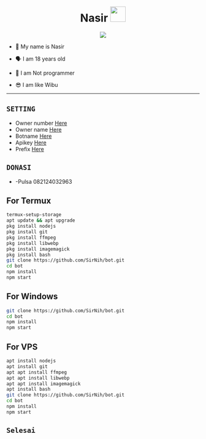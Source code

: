 <h1 align="center">Nasir <img src="" width="40px" alt=""><br></h1>
<p align="center">
<img src="https://telegra.ph/file/49ea5f49ea5212fac01c8.jpg" />
</p>

<p align="center">

- 👼 My name is Nasir

- 🗣️ I am 18 years old 

- 🔭 I am Not programmer
 
- 😎 I am like Wibu
</p>

------

## ```SETTING```

- Owner number [Here](https://github.com/SirNih/bot/blob/main/setting.json)
- Owner name [Here](https://github.com/SirNih/bot/blob/main/setting.json)
- Botname [Here](https://github.com/SirNih/bot/blob/main/setting.json)
- Apikey [Here](https://github.com/SirNih/bot/blob/main/setting.json)
- Prefix [Here](https://github.com/SirNih/bot/blob/main/setting.json)
## ```DONASI```

- -Pulsa 082124032963

## For Termux
```bash
termux-setup-storage
apt update && apt upgrade
pkg install nodejs
pkg install git 
pkg install ffmpeg
pkg install libwebp 
pkg install imagemagick
pkg install bash
git clone https://github.com/SirNih/bot.git
cd bot
npm install
npm start
```
## For Windows
```bash
git clone https://github.com/SirNih/bot.git
cd bot
npm install
npm start
```
## For VPS
```bash
apt install nodejs 
apt install git 
apt apt install ffmpeg 
apt apt install libwebp 
apt apt install imagemagick
apt install bash
git clone https://github.com/SirNih/bot.git
cd bot
npm install
npm start
```
## ```Selesai```
